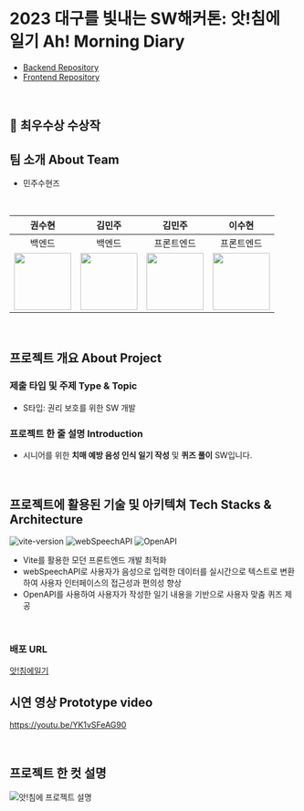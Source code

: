 # 2023 대구를 빛내는 SW해커톤: 앗!침에 일기 Ah! Morning Diary
- [Backend Repository](https://github.com/Ah-MorningDiary/Ah-MorningDiary-backend)
- [Frontend Repository](https://github.com/Ah-MorninngDiary/Ah-MorningDiary-frontend)
<br>

## :tada:	최우수상 수상작 

## 팀 소개 About Team
- 민주수현즈
<br>

| 권수현 | 김민주 | 김민주 | 이수현 |
|:-----: | :-----: | :-----: | :-----: |
| 백엔드 | 백엔드 | 프론트엔드 | 프론트엔드 |
| [<img src="https://github.com/kwonssshyeon.png" width="100px">](https://github.com/kwonssshyeon) | [<img src="https://github.com/minju26.png" width="100px">](https://github.com/minju26) | [<img src="https://github.com/joojjang.png" width="100px">](https://github.com/joojjang) | [<img src="https://github.com/DingX2.png" width="100px">](https://github.com/DingX2) | 
<br>

## 프로젝트 개요 About Project
### 제출 타입 및 주제 Type & Topic
  - S타입: 권리 보호를 위한 SW 개발
 
### 프로젝트 한 줄 설명 Introduction
  - 시니어를 위한 **치매 예방 음성 인식 일기 작성** 및 **퀴즈 풀이** SW입니다.
<br>

## 프로젝트에 활용된 기술 및 아키텍쳐 Tech Stacks & Architecture
![vite-version](https://img.shields.io/badge/vite-4.4.9-646CFF?logo=vite)
![webSpeechAPI](https://img.shields.io/badge/webSpeechAPI-61DAFB?logo=mdnwebdocs)
![OpenAPI](https://img.shields.io/badge/openAPI-3.5.turbo-181717?logo=openAPI)
- Vite를 활용한 모던 프론트엔드 개발 최적화
- webSpeechAPI로 사용자가 음성으로 입력한 데이터를 실시간으로 텍스트로 변환하여 사용자 인터페이스의 접근성과 편의성 향상
- OpenAPI를 사용하여 사용자가 작성한 일기 내용을 기반으로 사용자 맞춤 퀴즈 제공


<br>

### 배포 URL
[앗!침에일기](https://ah-diarymorning.netlify.app/)

## 시연 영상 Prototype video  
https://youtu.be/YK1vSFeAG90  

<br>

## 프로젝트 한 컷 설명
![앗!침에 프로젝트 설명](https://github.com/Ah-MorningDiary/.github/assets/104684033/6f338fea-21ab-4084-81e1-8287c67e0ee8)
